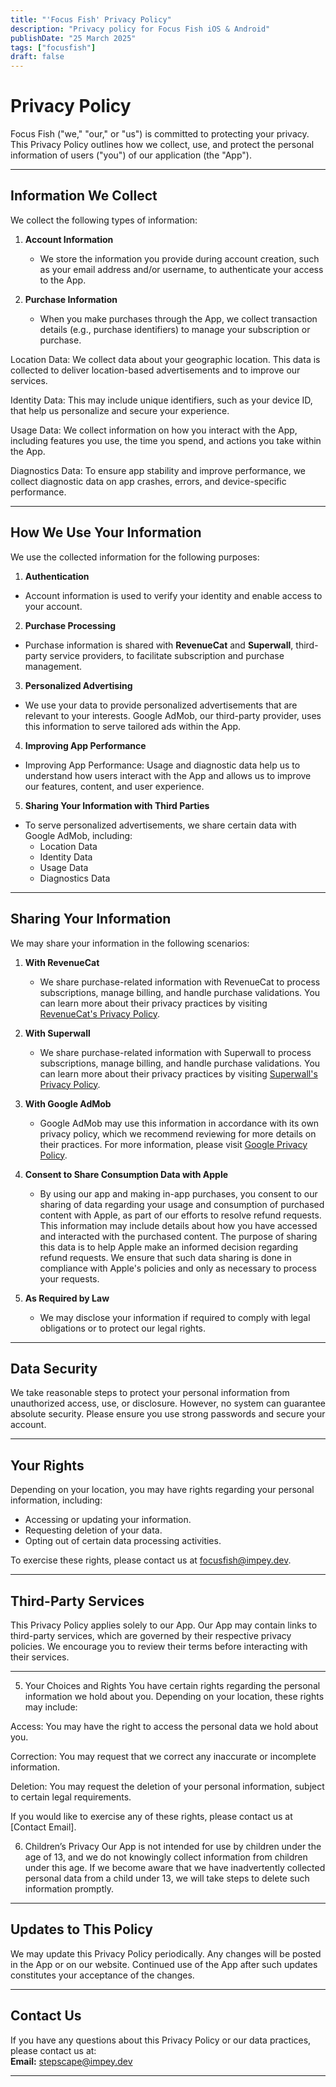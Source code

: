 ```yaml
---
title: "'Focus Fish' Privacy Policy"
description: "Privacy policy for Focus Fish iOS & Android"
publishDate: "25 March 2025"
tags: ["focusfish"]
draft: false
---
```


# Privacy Policy

Focus Fish ("we," "our," or "us") is committed to protecting your privacy. This Privacy Policy outlines how we collect, use, and protect the personal information of users ("you") of our application (the "App").

---

## Information We Collect

We collect the following types of information:

1. **Account Information**

    - We store the information you provide during account creation, such as your email address and/or username, to authenticate your access to the App.

2. **Purchase Information**
    - When you make purchases through the App, we collect transaction details (e.g., purchase identifiers) to manage your subscription or purchase.

Location Data: We collect data about your geographic location. This data is collected to deliver location-based advertisements and to improve our services.

Identity Data: This may include unique identifiers, such as your device ID, that help us personalize and secure your experience.

Usage Data: We collect information on how you interact with the App, including features you use, the time you spend, and actions you take within the App.

Diagnostics Data: To ensure app stability and improve performance, we collect diagnostic data on app crashes, errors, and device-specific performance.

---

## How We Use Your Information

We use the collected information for the following purposes:

1. **Authentication**

-   Account information is used to verify your identity and enable access to your account.

2. **Purchase Processing**

-   Purchase information is shared with **RevenueCat** and **Superwall**, third-party service providers, to facilitate subscription and purchase management.

3. **Personalized Advertising**

-   We use your data to provide personalized advertisements that are relevant to your interests. Google AdMob, our third-party provider, uses this information to serve tailored ads within the App.

4. **Improving App Performance**

-   Improving App Performance: Usage and diagnostic data help us to understand how users interact with the App and allows us to improve our features, content, and user experience.

5. **Sharing Your Information with Third Parties**

-   To serve personalized advertisements, we share certain data with Google AdMob, including:
    -   Location Data
    -   Identity Data
    -   Usage Data
    -   Diagnostics Data

---

## Sharing Your Information

We may share your information in the following scenarios:

1. **With RevenueCat**

    - We share purchase-related information with RevenueCat to process subscriptions, manage billing, and handle purchase validations. You can learn more about their privacy practices by visiting [RevenueCat's Privacy Policy](https://www.revenuecat.com/privacy).

2. **With Superwall**

    - We share purchase-related information with Superwall to process subscriptions, manage billing, and handle purchase validations. You can learn more about their privacy practices by visiting [Superwall's Privacy Policy](https://superwall.com/privacy).

3. **With Google AdMob**

    - Google AdMob may use this information in accordance with its own privacy policy, which we recommend reviewing for more details on their practices. For more information, please visit [Google Privacy Policy](https://policies.google.com/privacy).

4. **Consent to Share Consumption Data with Apple**

    - By using our app and making in-app purchases, you consent to our sharing of data regarding your usage and consumption of purchased content with Apple, as part of our efforts to resolve refund requests. This information may include details about how you have accessed and interacted with the purchased content. The purpose of sharing this data is to help Apple make an informed decision regarding refund requests. We ensure that such data sharing is done in compliance with Apple's policies and only as necessary to process your requests.

5. **As Required by Law**
    - We may disclose your information if required to comply with legal obligations or to protect our legal rights.

---

## Data Security

We take reasonable steps to protect your personal information from unauthorized access, use, or disclosure. However, no system can guarantee absolute security. Please ensure you use strong passwords and secure your account.

---

## Your Rights

Depending on your location, you may have rights regarding your personal information, including:

-   Accessing or updating your information.
-   Requesting deletion of your data.
-   Opting out of certain data processing activities.

To exercise these rights, please contact us at focusfish@impey.dev.

---

## Third-Party Services

This Privacy Policy applies solely to our App. Our App may contain links to third-party services, which are governed by their respective privacy policies. We encourage you to review their terms before interacting with their services.

---

5. Your Choices and Rights
   You have certain rights regarding the personal information we hold about you. Depending on your location, these rights may include:

Access: You may have the right to access the personal data we hold about you.

Correction: You may request that we correct any inaccurate or incomplete information.

Deletion: You may request the deletion of your personal information, subject to certain legal requirements.

If you would like to exercise any of these rights, please contact us at [Contact Email].

6. Children’s Privacy
   Our App is not intended for use by children under the age of 13, and we do not knowingly collect information from children under this age. If we become aware that we have inadvertently collected personal data from a child under 13, we will take steps to delete such information promptly.

---

## Updates to This Policy

We may update this Privacy Policy periodically. Any changes will be posted in the App or on our website. Continued use of the App after such updates constitutes your acceptance of the changes.

---

## Contact Us

If you have any questions about this Privacy Policy or our data practices, please contact us at:  
**Email:** stepscape@impey.dev

---
